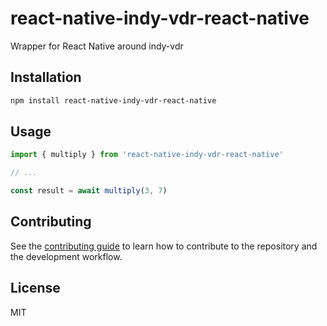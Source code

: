 # react-native-indy-vdr-react-native

Wrapper for React Native around indy-vdr

## Installation

```sh
npm install react-native-indy-vdr-react-native
```

## Usage

```js
import { multiply } from 'react-native-indy-vdr-react-native'

// ...

const result = await multiply(3, 7)
```

## Contributing

See the [contributing guide](CONTRIBUTING.md) to learn how to contribute to the repository and the development workflow.

## License

MIT
